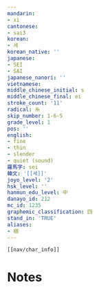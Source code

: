 ```yaml
---
mandarin:
- xì
cantonese:
- sai3
korean:
- 세
korean_native: ''
japanese:
- SEI
- SAI
japanese_nanori: ''
vietnamese:
middle_chinese_initial: s
middle_chinese_final: ei
stroke_count: '11'
radical: 糸
skip_number: 1-6-5
grade_level: 1
pos: ''
english:
- fine
- thin
- slender
- quiet (sound)
羅馬字: sei
韓文: '[[세]]'
joyo_level: '2'
hsk_level: ''
hanmun_edu_level: 中
danayo_id: 212
mc_id: 1235
graphemic_classification: 四
stand_in: 'TRUE'
aliases:
- 细
---
```

```meta-bind-embed
[[nav/char_info]]
```

# Notes
